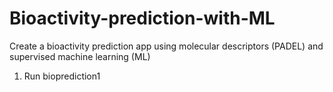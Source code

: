 # Bioactivity-prediction-with-ML
Create a bioactivity prediction app using molecular descriptors (PADEL) and supervised machine learning (ML)

1. Run bioprediction1
